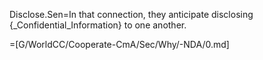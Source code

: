 Disclose.Sen=In that connection, they anticipate disclosing {_Confidential_Information} to one another.

=[G/WorldCC/Cooperate-CmA/Sec/Why/-NDA/0.md]
